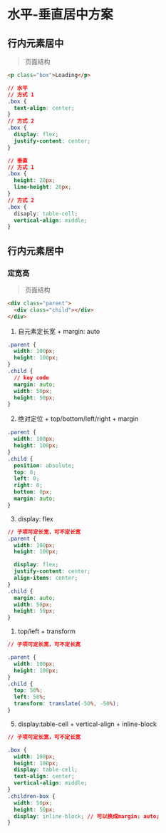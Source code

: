 # 水平-垂直居中方案

## 行内元素居中

> 页面结构

```html
<p class="box">Loading</p>
```

```css
// 水平
// 方式 1
.box {
  text-align: center;
}
// 方式 2
.box {
  display: flex;
  justify-content: center;
}

// 垂直
// 方式 1
.box {
  height: 20px;
  line-height: 20px;
}
// 方式 2
.box {
  disaply: table-cell;
  vertical-align: middle;
}
```

## 行内元素居中

### 定宽高

> 页面结构

```html
<div class="parent">
  <div class="child"></div>
</div>
```

1. 自元素定长宽 + margin: auto

```css
.parent {
  width: 100px;
  height: 100px;
}
.child {
  // key code
  margin: auto;
  width: 50px;
  height: 50px;
}
```

2. 绝对定位 + top/bottom/left/right + margin

```css
.parent {
  width: 100px;
  height: 100px;
}
.child {
  position: absolute;
  top: 0;
  left: 0;
  right: 0;
  bottom: 0px;
  margin: auto;
}
```

3. display: flex

```css
// 子项可定长宽，可不定长宽
.parent {
  width: 100px;
  height: 100px;

  display: flex;
  justify-content: center;
  align-items: center;
}
.child {
  margin: auto;
  width: 50px;
  height: 50px;
}
```

1. top/left + transform

```css
// 子项可定长宽，可不定长宽

.parent {
  width: 100px;
  height: 100px;
}
.child {
  top: 50%;
  left: 50%;
  transform: translate(-50%, -50%);
}
```

5. display:table-cell + vertical-align + inline-block

```css
// 子项可定长宽，可不定长宽

.box {
  width: 100px;
  height: 100px;
  display: table-cell;
  text-align: center;
  vertical-align: middle;
}
.children-box {
  width: 50px;
  height: 50px;
  display: inline-block; // 可以换成margin: auto;
}
```
